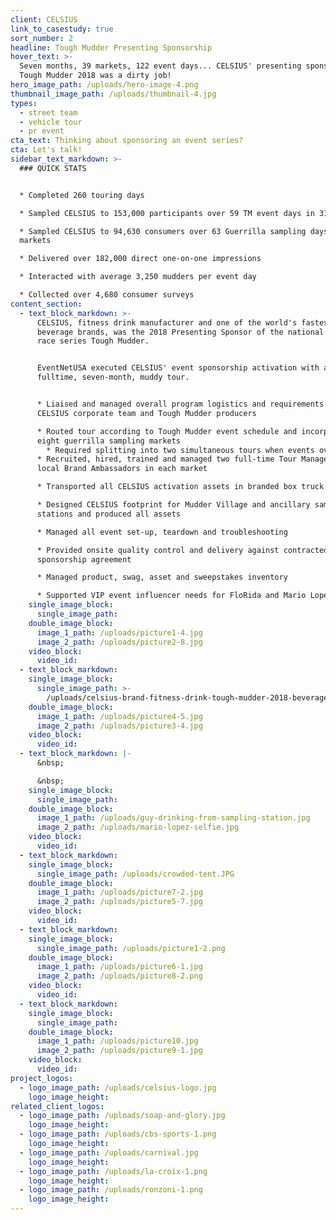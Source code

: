 ```yaml
---
client: CELSIUS
link_to_casestudy: true
sort_number: 2
headline: Tough Mudder Presenting Sponsorship
hover_text: >-
  Seven months, 39 markets, 122 event days... CELSIUS' presenting sponsorship of
  Tough Mudder 2018 was a dirty job!
hero_image_path: /uploads/hero-image-4.png
thumbnail_image_path: /uploads/thumbnail-4.jpg
types:
  - street team
  - vehicle tour
  - pr event
cta_text: Thinking about sponsoring an event series?
cta: Let's talk!
sidebar_text_markdown: >-
  ### QUICK STATS


  * Completed 260 touring days

  * Sampled CELSIUS to 153,000 participants over 59 TM event days in 31 markets

  * Sampled CELSIUS to 94,630 consumers over 63 Guerrilla sampling days in 8
  markets

  * Delivered over 182,000 direct one-on-one impressions

  * Interacted with average 3,250 mudders per event day

  * Collected over 4,680 consumer surveys
content_section:
  - text_block_markdown: >-
      CELSIUS, fitness drink manufacturer and one of the world's fastest growing
      beverage brands, was the 2018 Presenting Sponsor of the national obstacle
      race series Tough Mudder.


      EventNetUSA executed CELSIUS' event sponsorship activation with a
      fulltime, seven-month, muddy tour.


      * Liaised and managed overall program logistics and requirements between
      CELSIUS corporate team and Tough Mudder producers

      * Routed tour according to Tough Mudder event schedule and incorporated
      eight guerrilla sampling markets
        * Required splitting into two simultaneous tours when events overlapped weekends in different markets
      * Recruited, hired, trained and managed two full-time Tour Managers and
      local Brand Ambassadors in each market

      * Transported all CELSIUS activation assets in branded box truck

      * Designed CELSIUS footprint for Mudder Village and ancillary sampling
      stations and produced all assets

      * Managed all event set-up, teardown and troubleshooting

      * Provided onsite quality control and delivery against contracted
      sponsorship agreement

      * Managed product, swag, asset and sweepstakes inventory

      * Supported VIP event influencer needs for FloRida and Mario Lopez
    single_image_block:
      single_image_path:
    double_image_block:
      image_1_path: /uploads/picture1-4.jpg
      image_2_path: /uploads/picture2-8.jpg
    video_block:
      video_id:
  - text_block_markdown:
    single_image_block:
      single_image_path: >-
        /uploads/celsius-brand-fitness-drink-tough-mudder-2018-beverage-industry.jpg
    double_image_block:
      image_1_path: /uploads/picture4-5.jpg
      image_2_path: /uploads/picture3-4.jpg
    video_block:
      video_id:
  - text_block_markdown: |-
      &nbsp;

      &nbsp;
    single_image_block:
      single_image_path:
    double_image_block:
      image_1_path: /uploads/guy-drinking-from-sampling-station.jpg
      image_2_path: /uploads/mario-lopez-selfie.jpg
    video_block:
      video_id:
  - text_block_markdown:
    single_image_block:
      single_image_path: /uploads/crowded-tent.JPG
    double_image_block:
      image_1_path: /uploads/picture7-2.jpg
      image_2_path: /uploads/picture5-7.jpg
    video_block:
      video_id:
  - text_block_markdown:
    single_image_block:
      single_image_path: /uploads/picture1-2.png
    double_image_block:
      image_1_path: /uploads/picture6-1.jpg
      image_2_path: /uploads/picture8-2.png
    video_block:
      video_id:
  - text_block_markdown:
    single_image_block:
      single_image_path:
    double_image_block:
      image_1_path: /uploads/picture10.jpg
      image_2_path: /uploads/picture9-1.jpg
    video_block:
      video_id:
project_logos:
  - logo_image_path: /uploads/celsius-logo.jpg
    logo_image_height:
related_client_logos:
  - logo_image_path: /uploads/soap-and-glory.jpg
    logo_image_height:
  - logo_image_path: /uploads/cbs-sports-1.png
    logo_image_height:
  - logo_image_path: /uploads/carnival.jpg
    logo_image_height:
  - logo_image_path: /uploads/la-croix-1.png
    logo_image_height:
  - logo_image_path: /uploads/ronzoni-1.png
    logo_image_height:
---
```

